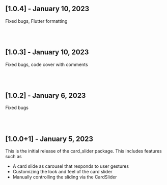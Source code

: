 ## [1.0.4] - January 10, 2023

Fixed bugs, Flutter formatting

<br><br>
## [1.0.3] - January 10, 2023

Fixed bugs, code cover with comments

<br><br>
## [1.0.2] - January 6, 2023

Fixed bugs

<br><br>

## [1.0.0+1] - January 5, 2023

This is the initial release of the card_slider package. This includes features such as
- A card slide as carousel that responds to user gestures
- Customizing the look and feel of the card slider
- Manually controlling the sliding via the CardSlider
